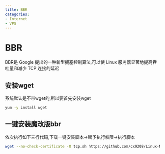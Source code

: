 ```yaml
---
title: BBR
categories:
- Internet
- VPS
---
```

# BBR

BBR是 Google 提出的一种新型拥塞控制算法,可以使 Linux 服务器显著地提高吞吐量和减少 TCP 连接的延迟

## 安装wget

系统默认是不带wget的,所以要首先安装wget

```bash
yum -y install wget
```

## 一键安装魔改版bbr

依次执行如下三行代码,下载一键安装脚本->赋予执行权限->执行脚本

```bash
wget --no-check-certificate -O tcp.sh https://github.com/cx9208/Linux-NetSpeed/raw/master/tcp.sh && chmod +x tcp.sh && ./tcp.sh
```
